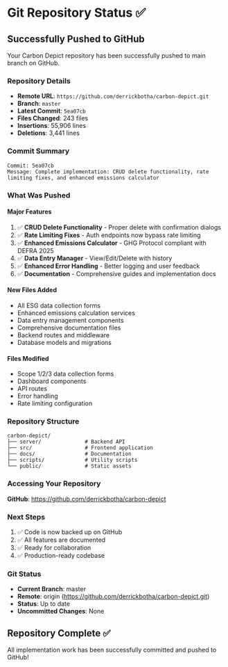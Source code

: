 # Git Repository Status ✅

## Successfully Pushed to GitHub

Your Carbon Depict repository has been successfully pushed to main branch on GitHub.

### Repository Details
- **Remote URL**: `https://github.com/derrickbotha/carbon-depict.git`
- **Branch**: `master`
- **Latest Commit**: `5ea07cb`
- **Files Changed**: 243 files
- **Insertions**: 55,906 lines
- **Deletions**: 3,441 lines

### Commit Summary
```
Commit: 5ea07cb
Message: Complete implementation: CRUD delete functionality, rate limiting fixes, and enhanced emissions calculator
```

### What Was Pushed

#### Major Features
1. ✅ **CRUD Delete Functionality** - Proper delete with confirmation dialogs
2. ✅ **Rate Limiting Fixes** - Auth endpoints now bypass rate limiting
3. ✅ **Enhanced Emissions Calculator** - GHG Protocol compliant with DEFRA 2025
4. ✅ **Data Entry Manager** - View/Edit/Delete with history
5. ✅ **Enhanced Error Handling** - Better logging and user feedback
6. ✅ **Documentation** - Comprehensive guides and implementation docs

#### New Files Added
- All ESG data collection forms
- Enhanced emissions calculation services
- Data entry management components
- Comprehensive documentation files
- Backend routes and middleware
- Database models and migrations

#### Files Modified
- Scope 1/2/3 data collection forms
- Dashboard components
- API routes
- Error handling
- Rate limiting configuration

### Repository Structure
```
carbon-depict/
├── server/              # Backend API
├── src/                 # Frontend application
├── docs/                # Documentation
├── scripts/             # Utility scripts
└── public/              # Static assets
```

### Accessing Your Repository
**GitHub**: https://github.com/derrickbotha/carbon-depict

### Next Steps
1. ✅ Code is now backed up on GitHub
2. ✅ All features are documented
3. ✅ Ready for collaboration
4. ✅ Production-ready codebase

### Git Status
- **Current Branch**: master
- **Remote**: origin (https://github.com/derrickbotha/carbon-depict.git)
- **Status**: Up to date
- **Uncommitted Changes**: None

## Repository Complete ✅

All implementation work has been successfully committed and pushed to GitHub!


